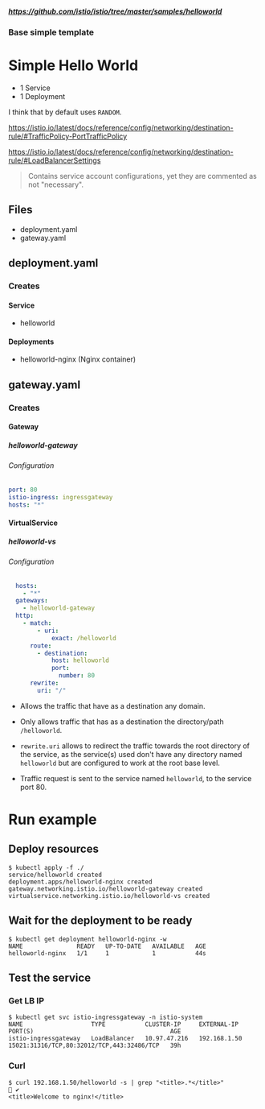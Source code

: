##### https://github.com/istio/istio/tree/master/samples/helloworld

### Base simple template

# Simple Hello World

- 1 Service
- 1 Deployment

I think that by default uses `RANDOM`.

https://istio.io/latest/docs/reference/config/networking/destination-rule/#TrafficPolicy-PortTrafficPolicy

https://istio.io/latest/docs/reference/config/networking/destination-rule/#LoadBalancerSettings

> Contains service account configurations, yet they are commented as not "necessary".


## Files

- deployment.yaml
- gateway.yaml

## deployment.yaml

### Creates

#### Service

- helloworld

#### Deployments

- helloworld-nginx  (Nginx container)

## gateway.yaml

### Creates

#### Gateway

##### helloworld-gateway

###### Configuration

```yml
port: 80
istio-ingress: ingressgateway
hosts: "*"
```

#### VirtualService

##### helloworld-vs

###### Configuration



```yaml
  hosts:
    - "*"
  gateways:
    - helloworld-gateway
  http:
    - match:
        - uri:
            exact: /helloworld
      route:
        - destination:
            host: helloworld
            port:
              number: 80
      rewrite:
        uri: "/"
```
- Allows the traffic that have as a destination any domain.

- Only allows traffic that has as a destination the directory/path `/helloworld`.

- `rewrite.uri` allows to redirect the traffic towards the root directory of the service, as the service(s) used don't have any directory named `helloworld` but are configured to work at the root base level.

- Traffic request is sent to the service named `helloworld`, to the service port 80.

# Run example

## Deploy resources

```shell
$ kubectl apply -f ./ 
service/helloworld created
deployment.apps/helloworld-nginx created
gateway.networking.istio.io/helloworld-gateway created
virtualservice.networking.istio.io/helloworld-vs created
```

## Wait for the deployment to be ready

```shell
$ kubectl get deployment helloworld-nginx -w 
NAME               READY   UP-TO-DATE   AVAILABLE   AGE
helloworld-nginx   1/1     1            1           44s
```

## Test the service

### Get LB IP

```shell
$ kubectl get svc istio-ingressgateway -n istio-system 
NAME                   TYPE           CLUSTER-IP     EXTERNAL-IP    PORT(S)                                      AGE
istio-ingressgateway   LoadBalancer   10.97.47.216   192.168.1.50   15021:31316/TCP,80:32012/TCP,443:32486/TCP   39h
```

### Curl

```shell
$ curl 192.168.1.50/helloworld -s | grep "<title>.*</title>"                                                                                                                                                                   ✔ 
<title>Welcome to nginx!</title>
```